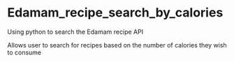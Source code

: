 # Edamam_recipe_search_by_calories

Using python to search the Edamam recipe API

Allows user to search for recipes based on the number of calories they wish to consume
